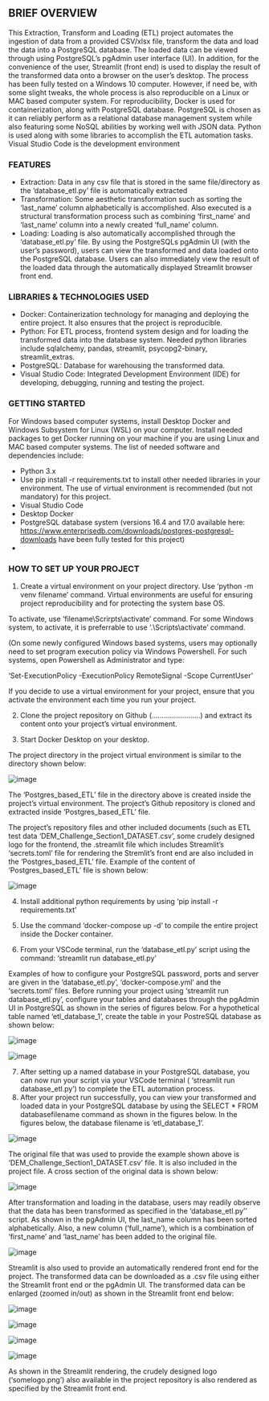 ## BRIEF OVERVIEW
This Extraction, Transform and Loading (ETL) project automates the ingestion of data from a provided CSV/xlsx file, transform the data and load the data into a PostgreSQL database. 
The loaded data can be viewed through using PostgreSQL’s pgAdmin user interface (UI). In addition, for the convenience of the user, Streamlit (front end) is used to display the result of the transformed data onto a browser on the user’s desktop.
The process has been fully tested on a Windows 10 computer. However, if need be, with some slight tweaks, the whole process is also reproducible on a Linux or MAC based computer system. 
For reproducibility, Docker is used for containerization, along with PostgreSQL database. PostgreSQL is chosen as it can reliably perform as a relational database management system while also featuring some NoSQL abilities by working well with JSON data. Python is used along with some libraries to accomplish the ETL automation tasks. Visual Studio Code is the development environment
### FEATURES
-	Extraction: Data in any csv file that is stored in the same file/directory as the ‘database_etl.py’ file is automatically extracted
-	Transformation: Some aesthetic transformation such as sorting the ‘last_name’ column alphabetically is accomplished. Also executed is a structural transformation process such as combining ‘first_name’ and ‘last_name’ column into a newly created ‘full_name’ column. 
-	Loading: Loading is also automatically accomplished through the ‘database_etl.py’ file. By using the PostgreSQLs pgAdmin UI (with the user’s password), users can view the transformed and data loaded onto the PostgreSQL database. Users can also immediately view the result of the loaded data through the automatically displayed Streamlit browser front end. 
### LIBRARIES & TECHNOLOGIES USED
-	Docker: Containerization technology for managing and deploying the entire project. It also ensures that the project is reproducible.
-	Python: For ETL process, frontend system design and for loading the transformed data into the database system. Needed python libraries include sqlalchemy, pandas, streamlit, psycopg2-binary, streamlit_extras.
-	PostgreSQL: Database for warehousing the transformed data. 
-	Visual Studio Code: Integrated Development Environment (IDE) for developing, debugging, running and testing the project. 
### GETTING STARTED
For Windows based computer systems, install Desktop Docker and Windows Subsystem for Linux (WSL) on your computer. Install needed packages to get Docker running on your machine if you are using Linux and MAC based computer systems. 
The list of needed software and dependencies include:
-	Python 3.x 
-	Use pip install -r requirements.txt to install other needed libraries in your environment. The use of virtual environment is recommended (but not mandatory) for this project.  
-	Visual Studio Code
-	Desktop Docker
-	PostgreSQL database system (versions 16.4 and 17.0 available here:   https://www.enterprisedb.com/downloads/postgres-postgresql-downloads    have been fully tested for this project)
-	
### HOW TO SET UP YOUR PROJECT
1.	Create a virtual environment on your project directory. Use ‘python -m venv filename’ command. Virtual environments are useful for ensuring project reproducibility and for protecting the system base OS.

To activate, use ‘filename\Scrirpts\activate’ command. For some Windows system, to activate, it is preferrable to use ‘.\\Scripts\activate’ command. 

(On some newly configured Windows based systems, users may optionally need to set program execution policy via Windows Powershell.  For such systems, open Powershell as Administrator and type:

‘Set-ExecutionPolicy -ExecutionPolicy RemoteSignal -Scope CurrentUser’

If you decide to use a virtual environment for your project, ensure that you activate the environment each time you run your project. 

2.	Clone the project repository on Github (……………………) and extract its content onto your project’s virtual environment.

3.	Start Docker Desktop on your desktop.

The project directory in the project virtual environment is similar to the directory shown below:

![image](https://github.com/user-attachments/assets/efc98963-a684-46a7-bb3b-9f31411f908d)

The ‘Postgres_based_ETL’ file in the directory above is created inside the project’s virtual environment. The project’s Github repository is cloned and extracted inside ‘Postgres_based_ETL’ file. 

The project’s repository files and other included documents (such as ETL test data ‘DEM_Challenge_Section1_DATASET.csv’, some crudely designed logo for the frontend, the .streamlit file which includes Streamlit’s ‘secrets.toml’ file for rendering the Stremlit’s front end are also included in the ‘Postgres_based_ETL’ file. Example of the content of ‘Postgres_based_ETL’ file is shown below:

![image](https://github.com/user-attachments/assets/8303883d-3393-4ab7-b571-48b30310cd3d)

4.	Install additional python requirements by using ‘pip install -r requirements.txt’

5.	Use the command ‘docker-compose up -d’ to compile the entire project inside the Docker container. 


6.	From your VSCode terminal, run the ‘database_etl.py’ script using the command:
                                                    ‘streamlit run database_etl.py’

Examples of how to configure your PostgreSQL password, ports and server are given in the ‘database_etl.py’, ‘docker-compose.yml’ and the ‘secrets.toml’ files.
Before running your project using ‘streamlit run database_etl.py’, configure your tables and databases through the pgAdmin UI in PostgreSQL as shown in the series of figures below. For a hypothetical table named ‘etl_database_1’, create the table in your PostreSQL database as shown below:


![image](https://github.com/user-attachments/assets/8157198c-93fe-495b-9a05-ac4d71de61e4)


![image](https://github.com/user-attachments/assets/6bd33fe3-d2ad-41b2-b6fa-0ea34e7a37ca)

7.	After setting up a named database in your PostgreSQL database, you can now run your script via your VSCode terminal ( ‘streamlit run database_etl.py’) to complete the ETL automation process. 
8.	After your project run successfully, you can view your transformed and loaded data in your PostgreSQL database by using the SELECT * FROM databasefilename command as shown in the figures below. In the figures below, the database filename is ‘etl_database_1’. 

![image](https://github.com/user-attachments/assets/2634883e-245d-45d1-9680-5a2708e18708)


The original file that was used to provide the example shown above is ‘DEM_Challenge_Section1_DATASET.csv’ file. It is also included in the project file. A cross section of the original data is shown below:

![image](https://github.com/user-attachments/assets/66ed97a3-ac47-44eb-8562-62943facad34)


After transformation and loading in the database, users may readily observe that the data has been transformed as specified in the ‘database_etl.py’’ script. As shown in the pgAdmin UI, the last_name column has been sorted alphabetically. Also, a new column (‘full_name’), which is a combination of ‘first_name’ and ‘last_name’ has been added to the original file. 

![image](https://github.com/user-attachments/assets/5ef81832-686c-497b-8759-5a451bfd12ac)

Streamlit is also used to provide an automatically rendered front end for the project. The transformed data can be downloaded as a .csv file using either the Streamlit front end or the pgAdmin UI. The transformed data can be enlarged (zoomed in/out) as shown in the Streamlit front end below:

![image](https://github.com/user-attachments/assets/8efdeb46-e666-4511-b093-68dadffd2a8b)


![image](https://github.com/user-attachments/assets/86223fea-cc8d-4d20-99e6-102e5cfff604)

![image](https://github.com/user-attachments/assets/dd9c38c7-3398-4765-9732-e17b3ff02bc9)

![image](https://github.com/user-attachments/assets/4fb4afb1-52f9-47ac-9647-04474048c702)

As shown in the Streamlit rendering, the crudely designed logo (‘somelogo.png’) also available in the project repository is also rendered as specified by the Streamlit front end.  











